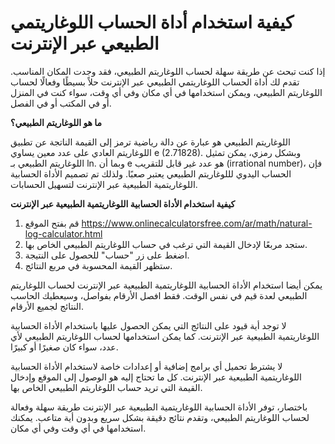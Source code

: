 كيفية استخدام أداة الحساب اللوغاريتمي الطبيعي عبر الإنترنت
==========================================================

إذا كنت تبحث عن طريقة سهلة لحساب اللوغاريتم الطبيعي، فقد وجدت المكان المناسب. تقدم لك أداة الحساب اللوغاريتمي الطبيعي عبر الإنترنت حلاً بسيطًا وفعالًا لحساب اللوغاريتم الطبيعي، ويمكن استخدامها في أي مكان وفي أي وقت، سواء كنت في المنزل أو في المكتب أو في الفصل.

**ما هو اللوغاريتم الطبيعي؟**

اللوغاريتم الطبيعي هو عبارة عن دالة رياضية ترمز إلى القيمة الناتجة عن تطبيق اللوغاريتم العادي على عدد معين يساوي e (2.71828). وبشكل رمزي، يمكن تمثيل اللوغاريتم الطبيعي بـ ln. وبما أن e هو عدد غير قابل للتقريب (irrational number)، فإن الحساب اليدوي لللوغاريتم الطبيعي يعتبر صعبًا. ولذلك تم تصميم الأداة الحسابية اللوغاريتمية الطبيعية عبر الإنترنت لتسهيل الحسابات.

**كيفية استخدام الأداة الحسابية اللوغاريتمية الطبيعية عبر الإنترنت**

1. قم بفتح الموقع <https://www.onlinecalculatorsfree.com/ar/math/natural-log-calculator.html>
2. ستجد مربعًا لإدخال القيمة التي ترغب في حساب اللوغاريتم الطبيعي الخاص بها.
3. اضغط على زر "حساب" للحصول على النتيجة.
4. ستظهر القيمة المحسوبة في مربع النتائج.

يمكن أيضا استخدام الأداة الحسابية اللوغاريتمية الطبيعية عبر الإنترنت لحساب اللوغاريتم الطبيعي لعدة قيم في نفس الوقت. فقط افصل الأرقام بفواصل، وسيعطيك الحاسب النتائج لجميع الأرقام.

لا توجد أية قيود على النتائج التي يمكن الحصول عليها باستخدام الأداة الحسابية اللوغاريتمية الطبيعية عبر الإنترنت. كما يمكن استخدامها لحساب اللوغاريتم الطبيعي لأي عدد، سواء كان صغيرًا أو كبيرًا.

لا يشترط تحميل أي برامج إضافية أو إعدادات خاصة لاستخدام الأداة الحسابية اللوغاريتمية الطبيعية عبر الإنترنت. كل ما تحتاج إليه هو الوصول إلى الموقع وإدخال القيمة التي تريد حساب اللوغاريتم الطبيعي الخاص بها.

باختصار، توفر الأداة الحسابية اللوغاريتمية الطبيعية عبر الإنترنت طريقة سهلة وفعالة لحساب اللوغاريتم الطبيعي، وتقدم نتائج دقيقة بشكل سريع وبدون أية متاعب. يمكنك استخدامها في أي وقت وفي أي مكان.